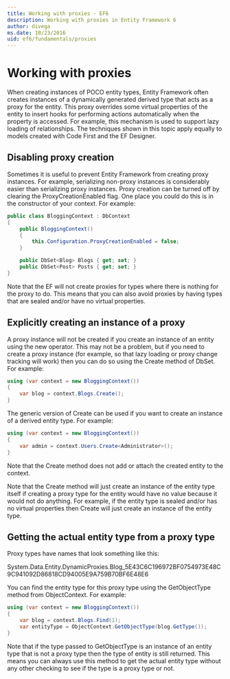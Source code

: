 ```yaml
---
title: Working with proxies - EF6
description: Working with proxies in Entity Framework 6
author: divega
ms.date: 10/23/2016
uid: ef6/fundamentals/proxies
---
```

# Working with proxies
When creating instances of POCO entity types, Entity Framework often creates instances of a dynamically generated derived type that acts as a proxy for the entity. This proxy overrides some virtual properties of the entity to insert hooks for performing actions automatically when the property is accessed. For example, this mechanism is used to support lazy loading of relationships. The techniques shown in this topic apply equally to models created with Code First and the EF Designer.  

## Disabling proxy creation  

Sometimes it is useful to prevent Entity Framework from creating proxy instances. For example, serializing non-proxy instances is considerably easier than serializing proxy instances. Proxy creation can be turned off by clearing the ProxyCreationEnabled flag. One place you could do this is in the constructor of your context. For example:  

``` csharp
public class BloggingContext : DbContext
{
    public BloggingContext()
    {
        this.Configuration.ProxyCreationEnabled = false;
    }  

    public DbSet<Blog> Blogs { get; set; }
    public DbSet<Post> Posts { get; set; }
}
```  

Note that the EF will not create proxies for types where there is nothing for the proxy to do. This means that you can also avoid proxies by having types that are sealed and/or have no virtual properties.  

## Explicitly creating an instance of a proxy  

A proxy instance will not be created if you create an instance of an entity using the new operator. This may not be a problem, but if you need to create a proxy instance (for example, so that lazy loading or proxy change tracking will work) then you can do so using the Create method of DbSet. For example:  

``` csharp
using (var context = new BloggingContext())
{
    var blog = context.Blogs.Create();
}
```  

The generic version of Create can be used if you want to create an instance of a derived entity type. For example:  

``` csharp
using (var context = new BloggingContext())
{
    var admin = context.Users.Create<Administrator>();
}
```  

Note that the Create method does not add or attach the created entity to the context.  

Note that the Create method will just create an instance of the entity type itself if creating a proxy type for the entity would have no value because it would not do anything. For example, if the entity type is sealed and/or has no virtual properties then Create will just create an instance of the entity type.  

## Getting the actual entity type from a proxy type  

Proxy types have names that look something like this:  

System.Data.Entity.DynamicProxies.Blog_5E43C6C196972BF0754973E48C9C941092D86818CD94005E9A759B70BF6E48E6  

You can find the entity type for this proxy type using the GetObjectType method from ObjectContext. For example:  

``` csharp
using (var context = new BloggingContext())
{
    var blog = context.Blogs.Find(1);
    var entityType = ObjectContext.GetObjectType(blog.GetType());
}
```  

Note that if the type passed to GetObjectType is an instance of an entity type that is not a proxy type then the type of entity is still returned. This means you can always use this method to get the actual entity type without any other checking to see if the type is a proxy type or not.  
